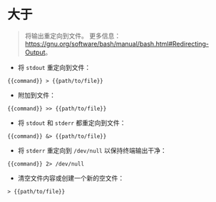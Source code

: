 # 大于

> 将输出重定向到文件。
> 更多信息：<https://gnu.org/software/bash/manual/bash.html#Redirecting-Output>。

- 将 `stdout` 重定向到文件：

`{{command}} > {{path/to/file}}`

- 附加到文件：

`{{command}} >> {{path/to/file}}`

- 将 `stdout` 和 `stderr` 都重定向到文件：

`{{command}} &> {{path/to/file}}`

- 将 `stderr` 重定向到 `/dev/null` 以保持终端输出干净：

`{{command}} 2> /dev/null`

- 清空文件内容或创建一个新的空文件：

`> {{path/to/file}}`